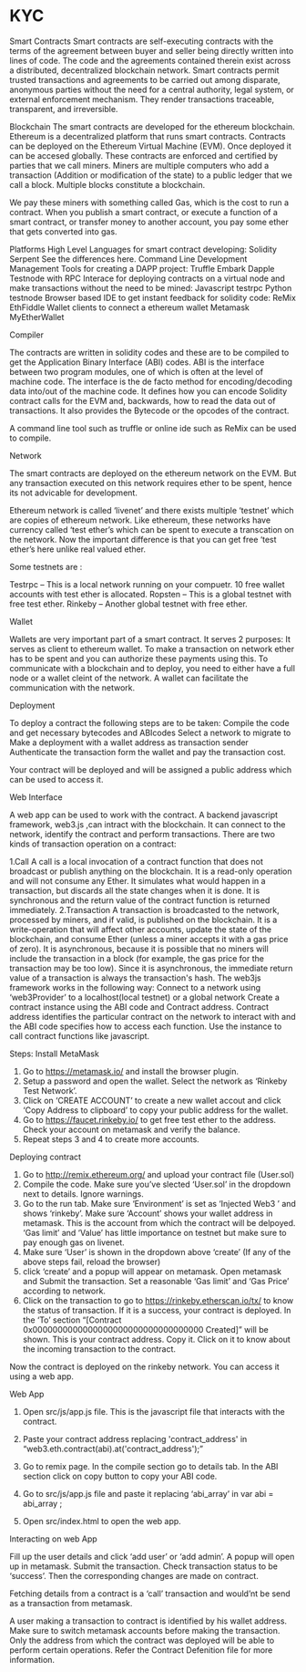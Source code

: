 # KYC
Smart Contracts
Smart contracts are self-executing contracts with the terms of the agreement between buyer and seller being directly written into lines of code. The code and the agreements contained therein exist across a distributed, decentralized blockchain network. Smart contracts permit trusted transactions and agreements to be carried out among disparate, anonymous parties without the need for a central authority, legal system, or external enforcement mechanism. They render transactions traceable, transparent, and irreversible.

Blockchain
The smart contracts are developed for the ethereum blockchain. Ethereum is a decentralized platform that runs smart contracts. Contracts can be deployed  on the Ethereum Virtual Machine (EVM). Once deployed it can be accesed globally. These contracts are enforced and certified by parties that we call miners. Miners are multiple computers who add a transaction (Addition or modification of the state) to a public ledger that we call a block. Multiple blocks constitute a blockchain.

We pay these miners with something called Gas, which is the cost to run a contract. When you publish a smart contract, or execute a function of a smart contract, or transfer money to another account, you pay some ether that gets converted into gas.

Platforms
High Level Languages for smart contract developing:
Solidity 
Serpent 
See the differences here.
Command Line Development Management Tools for creating a DAPP project:
Truffle 
Embark 
Dapple 
Testnode with RPC Interace for deploying contracts on a virtual node and make transactions without the need to be mined:
Javascript testrpc 
Python testnode 
Browser based IDE to get instant feedback for solidity code:
ReMix 
EthFiddle 
Wallet clients to connect a ethereum wallet
Metamask
MyEtherWallet



Compiler

The contracts are written in solidity codes and these are to be compiled to get the Application Binary Interface (ABI) codes. ABI is the interface between two program modules, one of which is often at the level of machine code. The interface is the de facto method for encoding/decoding data into/out of the machine code. It defines how you can encode Solidity contract calls for the EVM and, backwards, how to read the data out of transactions. It also provides the Bytecode or the opcodes of the contract.

A command line tool such as truffle or online ide such as ReMix can be used to compile.


Network 

The smart contracts are deployed on the ethereum network on the EVM. But any transaction executed on this network requires ether to be spent, hence its not advicable for development.

Ethereum network is called ‘livenet’ and there exists multiple ‘testnet’ which are copies of ethereum network. Like ethereum, these networks have currency called ‘test ether’s which can be spent to execute a transcation on the network. Now the important difference is that you can get free ‘test ether’s here unlike real valued ether.

Some testnets are :

Testrpc – This is a local network running on your compuetr. 10 free wallet accounts with test ether is allocated.
Ropsten – This is a global testnet with free test ether.
Rinkeby – Another global testnet with free ether.

 
Wallet

Wallets are very important part of a smart contract. It serves 2 purposes:
It serves as client to ethereum wallet. To make a transaction on network ether has to be spent and you can authorize these payments using this.
To communicate with a blockchain and to deploy, you need to either have a full node or a wallet cleint of the network.  A wallet can facilitate the communication with the network.

Deployment

To deploy a contract the following steps are to be taken:
Compile the code and get necessary bytecodes and ABIcodes
Select a network to migrate to
Make a deployment with a wallet address as transaction sender
Authenticate the transaction form the wallet and pay the transaction cost.

Your contract will be deployed and will be assigned a public address which can be used to access it.




Web Interface


A web app can be used to work with the contract. A backend  javascript framework, web3.js ,can intract with the blockchain. It can connect to the network, identify the contract and perform transactions. There are two kinds of transaction operation on a contract:

1.Call
A call is a local invocation of a contract function that does not broadcast or publish anything on the blockchain. It is a read-only operation and will not consume any Ether. It simulates what would happen in a transaction, but discards all the state changes when it is done. It is synchronous and the return value of the contract function is returned immediately.
2.Transaction
A transaction is broadcasted to the network, processed by miners, and if valid, is published on the blockchain. It is a write-operation that will affect other accounts, update the state of the blockchain, and consume Ether (unless a miner accepts it with a gas price of zero). It is asynchronous, because it is possible that no miners will include the transaction in a block (for example, the gas price for the transaction may be too low). Since it is asynchronous, the immediate return value of a transaction is always the transaction's hash.
The web3js framework works in the following way:
Connect to a network using  ‘web3Provider’ to a localhost(local testnet) or a global network
Create a contract instance using the ABI code and Contract address. Contract address identifies the particular contract on the network to interact with and the ABI code specifies how to access each function.
Use the instance to call contract functions like javascript.


Steps:
Install MetaMask
1. Go to https://metamask.io/ and install the browser plugin.
2. Setup a password and open the wallet. Select the network as ‘Rinkeby Test Network’.
3. Click on ‘CREATE ACCOUNT’ to create a new wallet accout and click ‘Copy Address to clipboard’ to copy your public address for the wallet.
4. Go to https://faucet.rinkeby.io/ to get free test ether to the address. Check your account on metamask and verify the balance.
5. Repeat steps 3 and 4 to create more accounts.

Deploying contract
1. Go to http://remix.ethereum.org/ and upload your contract file (User.sol)
2. Compile the code. Make sure you’ve slected ‘User.sol’ in the dropdown next to details. Ignore warnings.
3. Go to the run tab. Make sure ‘Environment’ is set as ‘Injected Web3 ’ and shows ‘rinkeby’. Make sure ‘Account’ shows your wallet address in metamask. This is the account from which the contract will be delpoyed. ‘Gas limit’ and ‘Value’ has little importance on testnet but make sure to pay enough gas on livenet.
4. Make sure ‘User’ is shown in the dropdown above ‘create’
(If any of the above steps fail, reload the browser)
5. click ‘create’ and a popup will appear on metamask. Open metamask and Submit the transaction. Set a reasonable ‘Gas limit’ and ‘Gas Price’  according to network.
6. Click on the transaction to go to https://rinkeby.etherscan.io/tx/ to know the status of transaction. If it is a success, your contract is deployed. In the ‘To’ section “[Contract 0x0000000000000000000000000000000000 Created]” will be shown. This is your contract address. Copy it. Click on it to know about the incoming transaction to the contract.

Now the contract is deployed on the rinkeby network. You can access it using a web app.

Web App
1. Open  src/js/app.js file. This is the javascript file that interacts with the contract.
2. Paste your contract address replacing  'contract_address' in “web3.eth.contract(abi).at('contract_address');”
3. Go to remix page. In the compile section go to details tab. In the ABI section click on copy button to copy your ABI code.

4. Go to  src/js/app.js file and paste it replacing ‘abi_array’ in   var abi = abi_array ;

5. Open src/index.html to open the web app.


Interacting on web App

Fill up the user details and click ‘add user’ or ‘add admin’. A popup will open up in metamask. Submit the transaction. Check transaction status to be ‘success’. Then the corresponding changes are made on contract.

Fetching details from a contract is a ‘call’ transaction and would’nt be send as a transaction from metamask.

A user making a transaction to contract is identified by his wallet address. Make sure to switch metamask accounts before making the transaction. Only the address from which the contract was deployed will be able to perform certain operations. Refer the Contract Defenition file for more information. 
